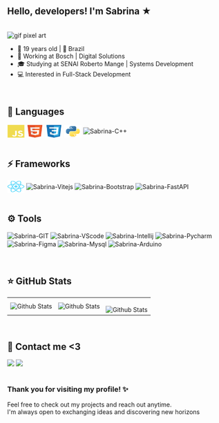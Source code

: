 ## Hello, developers! I'm Sabrina ★
<br>

<img src="https://i.pinimg.com/originals/0e/4a/b5/0e4ab58b389c553ccebacb55e74977cf.gif" alt="gif pixel art" width="350"/>
<br>

- 🌷 19 years old | 📍 Brazil  
- 💼 Working at Bosch | Digital Solutions
- 🎓 Studying at SENAI Roberto Mange | Systems Development  
- 💻 Interested in Full-Stack Development 
<br>

## 🚀 Languages
<div style="display: inline_block">
  <img align="center" alt="Sabrina-Js" height="30" width="40" src="https://raw.githubusercontent.com/devicons/devicon/master/icons/javascript/javascript-plain.svg" />
  <img align="center" alt="Sabrina-HTML" height="30" width="40" src="https://raw.githubusercontent.com/devicons/devicon/master/icons/html5/html5-original.svg" />
  <img align="center" alt="Sabrina-CSS" height="30" width="40" src="https://raw.githubusercontent.com/devicons/devicon/master/icons/css3/css3-original.svg" />
  <img align="center" alt="Sabrina-Python" height="30" width="40" src="https://raw.githubusercontent.com/devicons/devicon/master/icons/python/python-original.svg" />
  <img align="center" alt="Sabrina-C++" height="30" width="40" src="https://cdn.jsdelivr.net/gh/devicons/devicon@latest/icons/cplusplus/cplusplus-original.svg" />
          
</div>
<br>

## ⚡ Frameworks
<div style="display: inline_block">
    <img align="center" alt="Sabrina-React" height="30" width="40" src="https://raw.githubusercontent.com/devicons/devicon/master/icons/react/react-original.svg" />
    <img align="center" alt="Sabrina-Vitejs" height="30" width="40" src="https://cdn.jsdelivr.net/gh/devicons/devicon@latest/icons/vitejs/vitejs-original.svg" />
    <img align="center" alt="Sabrina-Bootstrap" height="30" width="40" src="https://cdn.jsdelivr.net/gh/devicons/devicon@latest/icons/bootstrap/bootstrap-original.svg" />
    <img align="center" alt="Sabrina-FastAPI" height="30" width="40" src="https://cdn.jsdelivr.net/gh/devicons/devicon@latest/icons/fastapi/fastapi-original.svg" />
                 
</div>
<br>

## ⚙️ Tools
<div style="display: inline_block">
   <img align="center" alt="Sabrina-GIT" height="30" width="40" src="https://cdn.jsdelivr.net/gh/devicons/devicon@latest/icons/git/git-original.svg"/>
   <img align="center" alt="Sabrina-VScode" height="30" width="40" src="https://cdn.jsdelivr.net/gh/devicons/devicon@latest/icons/vscode/vscode-original.svg" />  
   <img align="center" alt="Sabrina-Intellij" height="30" width="40" src="https://cdn.jsdelivr.net/gh/devicons/devicon@latest/icons/intellij/intellij-original.svg" />   
   <img align="center" alt="Sabrina-Pycharm" height="30" width="40" src="https://cdn.jsdelivr.net/gh/devicons/devicon@latest/icons/pycharm/pycharm-original.svg" />
   <img align="center" alt="Sabrina-Figma" height="30" width="40" src="https://cdn.jsdelivr.net/gh/devicons/devicon@latest/icons/figma/figma-original.svg" />   
   <img align="center" alt="Sabrina-Mysql" height="30" width="40" src="https://cdn.jsdelivr.net/gh/devicons/devicon@latest/icons/mysql/mysql-original.svg" /> 
   <img align="center" alt="Sabrina-Arduino" height="30" width="40" src="https://cdn.jsdelivr.net/gh/devicons/devicon@latest/icons/arduino/arduino-original.svg" />
   
</div>
<br>
<br>

## ⭐ GitHub Stats

<table>
  <tr>
    <td>
      <img
        align="left"
        src="https://github-readme-stats.vercel.app/api?username=sabrinarauj&theme=buefy&show_icons=true&hide_border=true&count_private=true" 
        alt="Github Stats"
      />
    </td>
    <td>
      <img
        align="left"
        src="https://github-readme-streak-stats.herokuapp.com/?user=sabrinarauj&theme=buefy&hide_border=true"
        alt="Github Stats"
      />
    </td>
    <td>
      <br />
      <img
        align="left"
        src="https://github-readme-stats.vercel.app/api/top-langs/?username=sabrinarauj&theme=buefy&show_icons=true&hide_border=true&layout=compact"
        alt="Github Stats"
      />
    </td>
  </tr>
</table>
<br>

## 📧 Contact me <3
<div> 
  <a href = "mailto:sabrina65araujo@gmail.com"><img src="https://img.shields.io/badge/-Gmail-%23333?style=for-the-badge&logo=gmail&logoColor=white" target="_blank"></a>
  <a href="https://www.linkedin.com/in/sabrina-araújo-700690326" target="_blank"><img src="https://img.shields.io/badge/-LinkedIn-%230077B5?style=for-the-badge&logo=linkedin&logoColor=white" target="_blank"></a> 
</div>
<br>

### Thank you for visiting my profile! ✨
<p>Feel free to check out my projects and reach out anytime. <br>
  I'm always open to exchanging ideas and discovering new horizons
</p>
